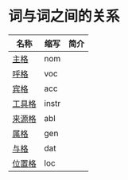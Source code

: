 # 词与词之间的关系

| 名称 | 缩写 | 简介 |
| ---  | ------ |---- |
| [主格](nom.md) | nom |  |
| [呼格](voc.md) | voc |  |
| [宾格](acc.md) | acc |  |
| [工具格](instr.md) | instr |  |
| [来源格](abl.md) | abl |  |
| [属格](gen.md) | gen |  |
| [与格](dat.md) | dat |  |
| [位置格](loc.md) | loc |  |


